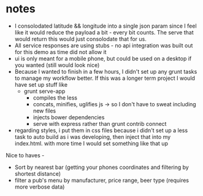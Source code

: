 notes
====================

- I consolodated latitude && longitude into a single json param since I feel like it would reduce the payload a bit - every bit counts. The serve that would return this would just consolodate that for us.
- All service responses are using stubs - no api integration was built out for this demo as time did not allow it
- ui is only meant for a mobile phone, but could be used on a desktop if you wanted (still would look nice)
- Because I wanted to finish in a few hours, I didn't set up any grunt tasks to manage my workflow better. If this was a longer term project I would have set up stuff like
	- grunt serve-app
		- compiles the less
		- concats, minifies, uglifies js -> so I don't have to sweat including new files
		- injects bower dependencies
		- serve with express rather than grunt contrib connect
- regarding styles, i put them in css files because i didn't set up a less task to auto build as i was developing, then inject that into my index.html. with more time I would set something like that up

Nice to haves -
- Sort by nearest bar (getting your phones coordinates and filtering by shortest distance)
- filter a pub's menu by manufacturer, price range, beer type (requires more verbose data)